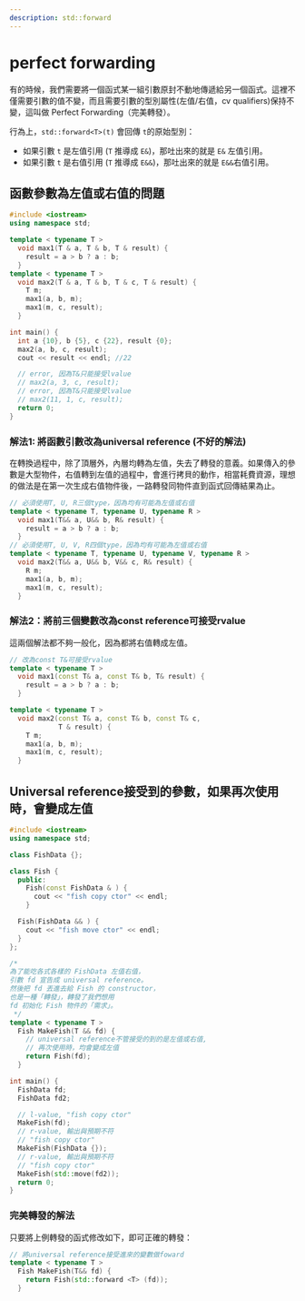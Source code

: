 ```yaml
---
description: std::forward
---
```


# perfect forwarding

有的時候，我們需要將一個函式某一組引數原封不動地傳遞給另一個函式。這裡不僅需要引數的值不變，而且需要引數的型別屬性(左值/右值，cv qualifiers)保持不變，這叫做 Perfect Forwarding（完美轉發）。

行為上，`std::forward<T>(t)` 會回傳`t`的原始型別：

* 如果引數 `t` 是左值引用 (`T` 推導成 `E&`)，那吐出來的就是 `E&` 左值引用。
* 如果引數 `t` 是右值引用 (`T` 推導成 `E&&`)，那吐出來的就是 `E&&`右值引用。

## 函數參數為左值或右值的問題

```cpp
#include <iostream>
using namespace std;

template < typename T >
  void max1(T & a, T & b, T & result) {
    result = a > b ? a : b;
  }
template < typename T >
  void max2(T & a, T & b, T & c, T & result) {
    T m;
    max1(a, b, m);
    max1(m, c, result);
  }

int main() {
  int a {10}, b {5}, c {22}, result {0};
  max2(a, b, c, result);
  cout << result << endl; //22

  // error, 因為T&只能接受lvalue
  // max2(a, 3, c, result);
  // error, 因為T&只能接受lvalue
  // max2(11, 1, c, result);
  return 0;
}
```

### 解法1: 將函數引數改為universal reference (不好的解法)

在轉換過程中，除了頂層外，內層均轉為左值，失去了轉發的意義。如果傳入的參數是大型物件，右值轉到左值的過程中，會進行拷貝的動作，相當耗費資源，理想的做法是在第一次生成右值物件後，一路轉發同物件直到函式回傳結果為止。

```cpp
// 必須使用T, U, R三個type，因為均有可能為左值或右值
template < typename T, typename U, typename R >
  void max1(T&& a, U&& b, R& result) {
    result = a > b ? a : b;
  }
// 必須使用T, U, V, R四個type，因為均有可能為左值或右值
template < typename T, typename U, typename V, typename R >
  void max2(T&& a, U&& b, V&& c, R& result) {
    R m;
    max1(a, b, m);
    max1(m, c, result);
  }
```

### 解法2：將前三個變數改為const reference可接受rvalue

這兩個解法都不夠一般化，因為都將右值轉成左值。

```cpp
// 改為const T&可接受rvalue
template < typename T >
  void max1(const T& a, const T& b, T& result) {
    result = a > b ? a : b;
  }

template < typename T >
  void max2(const T& a, const T& b, const T& c, 
            T & result) {
    T m;
    max1(a, b, m);
    max1(m, c, result);
  }
```

## Universal reference接受到的參數，如果再次使用時，會變成左值

```cpp
#include <iostream>
using namespace std;

class FishData {};

class Fish {
  public:
    Fish(const FishData & ) {
      cout << "fish copy ctor" << endl;
    }

  Fish(FishData && ) {
    cout << "fish move ctor" << endl;
  }
};

/*
為了能吃各式各樣的 FishData 左值右值，
引數 fd 宣告成 universal reference。
然後把 fd 丟進去給 Fish 的 constructor，
也是一種「轉發」，轉發了我們想用 
fd 初始化 Fish 物件的「需求」。
 */
template < typename T >
  Fish MakeFish(T && fd) {
    // universal reference不管接受的到的是左值或右值,
    // 再次使用時，均會變成左值
    return Fish(fd);
  }

int main() {
  FishData fd;
  FishData fd2;

  // l-value, "fish copy ctor"
  MakeFish(fd); 
  // r-value, 輸出與預期不符
  // "fish copy ctor" 
  MakeFish(FishData {}); 
  // r-value, 輸出與預期不符
  // "fish copy ctor"
  MakeFish(std::move(fd2)); 
  return 0;
}
```

### 完美轉發的解法

只要將上例轉發的函式修改如下，即可正確的轉發：

```cpp
// 將universal reference接受進來的變數做foward
template < typename T >
  Fish MakeFish(T&& fd) {
    return Fish(std::forward <T> (fd));
  }
```

